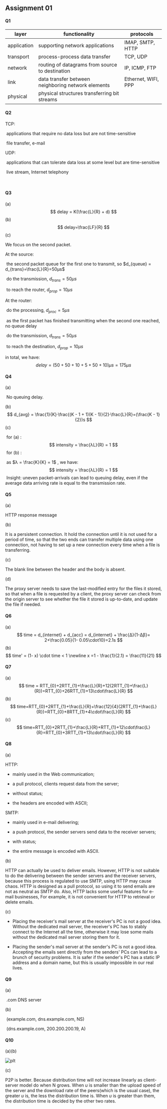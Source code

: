 ## Assignment 01

#### Q1

| layer       | functionality                                      | protocols           |
| ----------- | -------------------------------------------------- | ------------------- |
| application | supporting network applications                    | IMAP, SMTP, HTTP    |
| transport   | process-process data transfer                      | TCP, UDP            |
| network     | routing of datagrams from source to destination    | IP, ICMP, FTP       |
| link        | data transfer between neighboring network elements | Ethernet, WIFI, PPP |
| physical    | physical structures transferring bit streams       |                     |



#### Q2

TCP:

​	applications that require no data loss but are not time-sensitive

​	file transfer, e-mail

UDP:

​	applications that can tolerate data loss at some level but are time-sensitive

​	live stream, Internet telephony

​	

#### Q3

(a)
$$
delay = K(\frac{L}{R} + d)
$$
(b)
$$
delay=\frac{LF}{R}
$$
(c)

We focus on the second packet.

At the source:

​	the second packet queue for the first one to transmit, so $d_{queue} = d_{trans}=\frac{L}{R}=50μs$

​	do the transmission, $d_{trans}=50μs$

​	to reach the router, $d_{prop}=10μs$

At the router:

​	do the processing, $d_{proc} = 5μs$

​	as the first packet has finished transmitting when the second one reached, no queue delay

​	do the transmission, $d_{trans} = 50μs$

​	to reach the destination, $d_{prop}=10μs$

in total, we have:
$$
delay = (50+50+10+5+50+10)μs=175μs
$$


#### Q4

(a)

​	No queuing delay.

(b)
$$
d_{avg} = \frac{1}{K}·\frac{(K - 1 + 1)(K - 1)}{2}·\frac{L}{R}=(\frac{K - 1}{2})s
$$
(c)

​	for (a) :
$$
intensity = \frac{λL}{R} = 1
$$
​	for (b) :

​		as $λ = \frac{K}{K} = 1$ , we have:
$$
intensity = \frac{λL}{R} = 1
$$
​	Insight: uneven packet-arrivals can lead to queuing delay, even if the average data arriving rate is equal to the transmission rate.



#### Q5

(a)

HTTP response message

(b)

It is a persistent connection. It hold the connection until it is not used for a period of time, so that the two ends can transfer multiple data using one connection, not having to set up a new connection every time when a file is transferring.

(c)

The blank line between the header and the body is absent.

(d)

The proxy server needs to save the last-modified entry for the files it stored, so that when a file is requested by a client, the proxy server can check from the origin server to see whether the file it stored is up-to-date, and update the file if needed.



#### Q6

(a)
$$
time = d_{internet} + d_{acc} = d_{internet} + \frac{Δ}{1-Δβ}= 2+\frac{0.05}{1- 0.05\cdot10}=2.1s
$$
(b)
$$
time' = (1- x) \cdot time < 1 \newline
x =1 - \frac{1}{2.1} = \frac{11}{21}
$$


#### Q7

(a)
$$
time = RTT_{0}+2RTT_{1}+\frac{L}{R}+12(2RTT_{1}+\frac{L}{R})=RTT_{0}+26RTT_{1}+13\cdot\frac{L}{R}
$$
(b)
$$
time=RTT_{0}+2RTT_{1}+\frac{L}{R}+\frac{12}{4}(2RTT_{1}+\frac{L}{R})=RTT_{0}+8RTT_{1}+4\cdot\frac{L}{R}
$$
(c)
$$
time=RTT_{0}+2RTT_{1}+\frac{L}{R}+RTT_{1}+12\cdot\frac{L}{R}=RTT_{0}+3RTT_{1}+13\cdot\frac{L}{R}
$$


#### Q8

(a)

HTTP:

* mainly used in the Web communication;

* a pull protocol, clients request data from the server;

* without status;

* the headers are encoded with ASCII;

SMTP:

* mainly used in e-mail delivering;

* a push protocol, the sender servers send data to the receiver servers;

* with status;

* the entire message is encoded with ASCII.

(b)

HTTP can actually be used to deliver emails. However, HTTP is not suitable to do the delivering between the sender servers and the receiver servers, because this process is regulated to use SMTP, using HTTP may cause chaos. HTTP is designed as a pull protocol, so using it to send emails are not as neutral as SMTP do. Also, HTTP lacks some useful features for e-mail businesses, For example, it is not convenient for HTTP to retrieval or delete emails.

(c)

* Placing the receiver's mail server at the receiver's PC is not a good idea. Without the dedicated mail server, the receiver's PC has to stably connect to the Internet all the time, otherwise it may lose some mails without the dedicated mail server storing them for it.

* Placing the sender's mail server at the sender's PC is not a good idea. Accepting the emails sent directly from the senders' PCs can lead to a brunch of security problems. It is safer if the sender's PC has a static IP address and a domain name, but this is usually impossible in our real lives.



#### Q9

(a) 

​	.com DNS server

(b)

​	(example.com, dns.example.com, NS)

​	(dns.example.com, 200.200.200.19, A)



#### Q10

(a)(b)

![plt](C:\Users\ASUS\Desktop\materials\Network\assignments\plt.png)

(c)

P2P is better. Because distribution time will not increase linearly as client-server model do when N grows. When $u$ is smaller than the upload speed of the server and the download rate of the peers(which is the usual case), the greater $u$ is, the less the distribution time is. When $u$ is greater than them, the distribution time is decided by the other two rates.






















